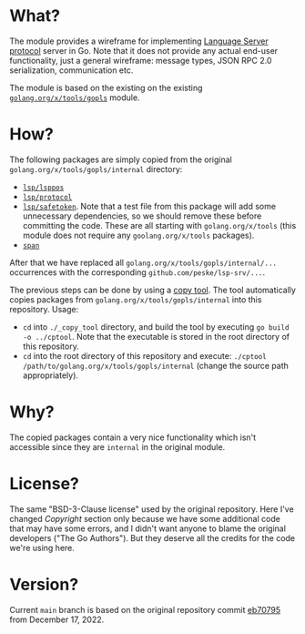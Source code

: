 # What?

The module provides a wireframe for implementing [Language Server protocol](https://langserver.org/) server in Go. Note
that it does not provide any actual end-user functionality, just a general wireframe: message types, JSON RPC 2.0
serialization, communication etc.

The module is based on the existing on the existing
[`golang.org/x/tools/gopls`](https://github.com/golang/tools/tree/master/gopls) module.

# How?

The following packages are simply copied from the original `golang.org/x/tools/gopls/internal` directory:

- [`lsp/lsppos`](./lsp/lsppos)
- [`lsp/protocol`](./lsp/protocol)
- [`lsp/safetoken`](./lsp/safetoken). Note that a test file from this package will add some unnecessary dependencies, so
  we should remove these before committing the code. These are all starting with `golang.org/x/tools` (this module does
  not require any `goolang.org/x/tools` packages).
- [`span`](./span)

After that we have replaced all `golang.org/x/tools/gopls/internal/...` occurrences with the corresponding
`github.com/peske/lsp-srv/...`.

The previous steps can be done by using a [copy tool](./_copy_tool). The tool automatically copies packages from
`golang.org/x/tools/gopls/internal` into this repository. Usage:

- `cd` into `./_copy_tool` directory, and build the tool by executing `go build -o ../cptool`. Note that the executable
  is stored in the root directory of this repository.
- `cd` into the root directory of this repository and execute: `./cptool /path/to/golang.org/x/tools/gopls/internal`
  (change the source path appropriately).

# Why?

The copied packages contain a very nice functionality which isn't accessible since they are `internal` in the original
module.

# License?

The same "BSD-3-Clause license" used by the original repository. Here I've changed _Copyright_ section only because we
have some additional code that may have some errors, and I didn't want anyone to blame the original developers ("The Go
Authors"). But they deserve all the credits for the code we're using here.

# Version?

Current `main` branch is based on the original repository commit
[eb70795](https://github.com/golang/tools/commit/eb70795aaccb8e6c9615c88085ef3414ba04b8c9) from December 17, 2022.
